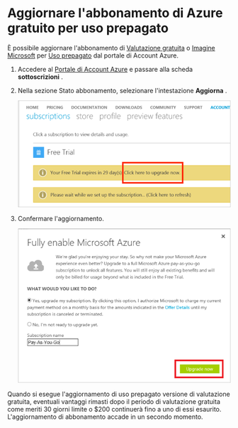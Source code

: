 <properties
   pageTitle="Aggiornare l'abbonamento di Azure gratuito per uso prepagato | Microsoft Azure"
   description="Descrizione del processo e i requisiti per l'aggiornamento da una sottoscrizione gratuita per uso prepagato"
   services=""
   documentationCenter=""
   authors="jlian"
   manager="mbaldwin"
   editor=""
   tags="billing"
   />

<tags
   ms.service="billing"
   ms.devlang="na"
   ms.topic="article"
   ms.tgt_pltfrm="na"
   ms.workload="na"
   ms.date="10/26/2016"
   ms.author="jlian"/>

# <a name="upgrade-your-free-azure-subscription-to-pay-as-you-go"></a>Aggiornare l'abbonamento di Azure gratuito per uso prepagato

È possibile aggiornare l'abbonamento di [Valutazione gratuita](https://azure.microsoft.com/free/) o [Imagine Microsoft](https://azure.microsoft.com/offers/ms-azr-0144p/) per [Uso prepagato](https://azure.microsoft.com/offers/ms-azr-0003p/) dal portale di Account Azure. 

1. Accedere al [Portale di Account Azure](https://account.windowsazure.com/subscriptions) e passare alla scheda **sottoscrizioni** .

2. Nella sezione Stato abbonamento, selezionare l'intestazione **Aggiorna** .

    ![Avviso per l'aggiornamento dalla versione di valutazione gratuita di uso prepagato](./media/billing-upgrade-azure-subscription/billpage.png)

3. Confermare l'aggiornamento.

    ![Conferma per l'aggiornamento l'abbonamento](./media/billing-upgrade-azure-subscription/Upgrade.png)

Quando si esegue l'aggiornamento di uso prepagato versione di valutazione gratuita, eventuali vantaggi rimasti dopo il periodo di valutazione gratuita come meriti 30 giorni limite o $200 continuerà fino a uno di essi esaurito. L'aggiornamento di abbonamento accade in un secondo momento.
